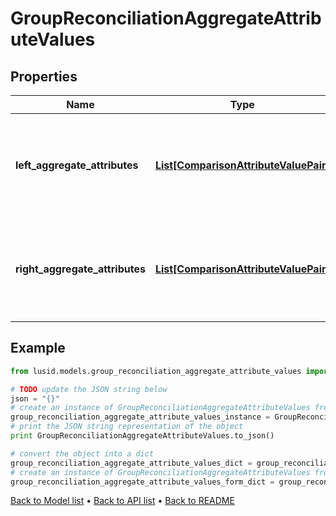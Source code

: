 # GroupReconciliationAggregateAttributeValues


## Properties
Name | Type | Description | Notes
------------ | ------------- | ------------- | -------------
**left_aggregate_attributes** | [**List[ComparisonAttributeValuePair]**](ComparisonAttributeValuePair.md) | Aggregate attribute names and values for the left hand entity being reconciled. | 
**right_aggregate_attributes** | [**List[ComparisonAttributeValuePair]**](ComparisonAttributeValuePair.md) | Aggregate attribute names and values for the right hand entity being reconciled. | 

## Example

```python
from lusid.models.group_reconciliation_aggregate_attribute_values import GroupReconciliationAggregateAttributeValues

# TODO update the JSON string below
json = "{}"
# create an instance of GroupReconciliationAggregateAttributeValues from a JSON string
group_reconciliation_aggregate_attribute_values_instance = GroupReconciliationAggregateAttributeValues.from_json(json)
# print the JSON string representation of the object
print GroupReconciliationAggregateAttributeValues.to_json()

# convert the object into a dict
group_reconciliation_aggregate_attribute_values_dict = group_reconciliation_aggregate_attribute_values_instance.to_dict()
# create an instance of GroupReconciliationAggregateAttributeValues from a dict
group_reconciliation_aggregate_attribute_values_form_dict = group_reconciliation_aggregate_attribute_values.from_dict(group_reconciliation_aggregate_attribute_values_dict)
```
[Back to Model list](../README.md#documentation-for-models) &#8226; [Back to API list](../README.md#documentation-for-api-endpoints) &#8226; [Back to README](../README.md)


